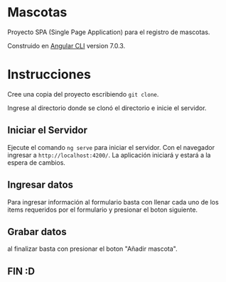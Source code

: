 # Mascotas

Proyecto SPA (Single Page Application) para el registro de mascotas.

Construido en [Angular CLI](https://github.com/angular/angular-cli) version 7.0.3.

# Instrucciones

Cree una copia del proyecto escribiendo `git clone`.

Ingrese al directorio donde se clonó el directorio e inicie el servidor.

## Iniciar el Servidor

Ejecute el comando `ng serve` para iniciar el servidor. Con el navegador ingresar a `http://localhost:4200/`. La aplicación iniciará y estará a la espera de cambios.

## Ingresar datos

Para ingresar información al formulario basta con llenar cada uno de los items requeridos por el formulario y presionar el boton siguiente.

## Grabar datos

al finalizar basta con presionar el boton "Añadir mascota".

## FIN :D
